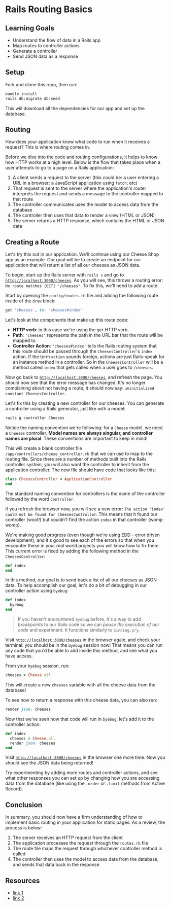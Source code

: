 # Rails Routing Basics

## Learning Goals

- Understand the flow of data in a Rails app
- Map routes to controller actions
- Generate a controller
- Send JSON data as a response

## Setup

Fork and clone this repo, then run:

```sh
bundle install
rails db:migrate db:seed
```

This will download all the dependencies for our app and set up the database.

## Routing

How does your application know what code to run when it receives a request? This
is where routing comes in.

Before we dive into the code and routing configurations, it helps to know how
HTTP works at a high level. Below is the flow that takes place when a user
attempts to go to a page on a Rails application:

1. A client sends a request to the server (this could be: a user entering a URL
   in a browser; a JavaScript application using `fetch`; etc)
2. That request is sent to the server where the application's router interprets
   the request and sends a message to the controller mapped to that route
3. The controller communicates uses the model to access data from the database
4. The controller then uses that data to render a view (HTML or JSON)
5. The server returns a HTTP response, which contains the HTML or JSON data

## Creating a Route

Let's try this out in our application. We'll continue using our Cheese Shop app
as an example. Our goal will be to create an endpoint for our application that
will return a list of all our cheeses as JSON data.

To begin, start up the Rails server with `rails s` and go to
[`http://localhost:3000/cheeses`](http://localhost:3000/cheeses). As you will
see, this throws a routing error: `No route matches [GET] "/cheeses"`. To fix
this, we'll need to add a route.

Start by opening the `config/routes.rb` file and adding the following route
inside of the `draw` block:

```rb
get 'cheeses', to: 'cheeses#index'
```

Let's look at the components that make up this route code:

- **HTTP verb**: in this case we're using the `get` HTTP verb.
- **Path**: `'cheeses'` represents the path in the URL bar that the route will be
  mapped to.
- **Controller Action**: `'cheeses#index'` tells the Rails routing system that
  this route should be passed through the `CheesesController`'s `index` action.
  If the term `action` sounds foreign, actions are just Rails-speak for an
  instance method in a controller. So in the `CheesesController` will be a method
  called `index` that gets called when a user goes to `/cheeses`.

Now go back to
[`http://localhost:3000/cheeses`](http://localhost:3000/cheeses), and refresh
the page. You should now see that the error message has changed. It's no longer
complaining about not having a route; it should now say:
`uninitialized constant CheesesController`.

Let's fix this by creating a new controller for our cheeses. You can generate a controller using a Rails generator, just like with a model:

```sh
rails g controller Cheeses
```

Notice the naming convention we're following: for a `Cheese` model, we need a
`Cheeses` controller. **Model names are always singular, and controller names
are plural**. These conventions are important to keep in mind!

This will create a blank controller file `/app/controllers/cheese_controller.rb`
that we can use to map to the routing file. Since there are a number of methods
built into the Rails controller system, you will also want the controller to
inherit from the application controller. The new file should have code that
looks like this:

```rb
class CheesesController < ApplicationController
end
```

The standard naming convention for controllers is the name of the controller followed by the word `Controller`.

If you refresh the browser now, you will see a new error:
`The action 'index' could not be found for CheesesController`. This means that
it found our controller (woot!) but couldn't find the action `index` in that
controller (womp womp).

We're making good progress (even though we're using EDD - error driven
development), and it's good to see each of the errors so that when you encounter
these in your real world projects you will know how to fix them. This current
error is fixed by adding the following method in the `CheesesController`:

```rb
def index
end
```

In this method, our goal is to send back a list of all our cheeses as JSON data.
To help accomplish our goal, let's do a bit of debugging in our controller action
using `byebug`:

```rb
def index
  byebug
end
```

> If you haven't encountered `byebug` before, it's a way to add _breakpoints_ to
> our Rails code so we can _pause the execution of our code_ and experiment. It
> functions similarly to `binding.pry`.

Visit [`http://localhost:3000/cheeses`](http://localhost:3000/cheeses) in the
browser again, and check your terminal: you should be in the `byebug` session now!
That means you can run any code that you'd be able to add inside this method, and
see what you have access.

From your `byebug` session, run:

```rb
cheeses = Cheese.all
```

This will create a new `cheeses` variable with all the cheese data from the database!

To see how to return a response with this cheese data, you can also run:

```rb
render json: cheeses
```

Now that we've seen how that code will run in `byebug`, let's add it to the
controller action:

```rb
def index
  cheeses = Cheese.all
  render json: cheeses
end
```

Visit [`http://localhost:3000/cheeses`](http://localhost:3000/cheeses) in the
browser one more time. Now you should see the JSON data being returned!

Try experimenting by adding more routes and controller actions, and see what
other responses you can set up by changing how you are accessing data from the
database (like using the `.order` or `.limit` methods from Active Record).

## Conclusion

In summary, you should now have a firm understanding of how to implement basic routing in your application for static pages. As a review, the process is below:

1. The server receives an HTTP request from the client
2. The application processes the request through the `routes.rb` file
3. The route file maps the request through whichever controller method is called
4. The controller then uses the model to access data from the database, and
   sends that data back in the response

## Resources

- [link 1](example.com)
- [link 2](example.com)

